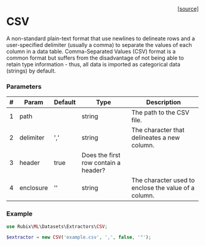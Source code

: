 <span style="float:right;"><a href="https://github.com/RubixML/RubixML/blob/master/src/Datasets/Extractors/CSV.php">[source]</a></span>

# CSV
A non-standard plain-text format that use newlines to delineate rows and a user-specified delimiter (usually a comma) to separate the values of each column in a data table. Comma-Separated Values (CSV) format is a common format but suffers from the disadvantage of not being able to retain type information - thus, all data is imported as categorical data (strings) by default.

### Parameters
| # | Param | Default | Type | Description |
|---|---|---|---|---|
| 1 | path |  | string | The path to the CSV file. |
| 2 | delimiter | ',' | string | The character that delineates a new column. |
| 3 | header | true | Does the first row contain a header? |
| 4 | enclosure | '' | string | The character used to enclose the value of a column. |

### Example
```php
use Rubix\ML\Datasets\Extractors\CSV;

$extractor = new CSV('example.csv', ',', false, '"');
```